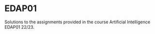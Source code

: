 # EDAP01

Solutions to the assignments provided in the course Artificial Intelligence EDAP01 22/23.

